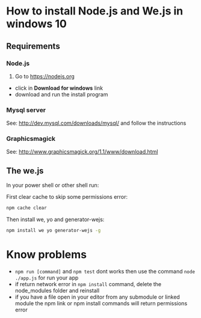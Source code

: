 # How to install Node.js and We.js in windows 10

## Requirements

### Node.js

1. Go to https://nodejs.org
  * click in **Download for windows** link
  * download and run the install program

### Mysql server

See: http://dev.mysql.com/downloads/mysql/ and follow the instructions

### Graphicsmagick 

See: http://www.graphicsmagick.org/1.1/www/download.html

## The we.js

In your power shell or other shell run:

First clear cache to skip some permissions error:

```sh
npm cache clear
````

Then install we, yo and generator-wejs:

```sh
npm install we yo generator-wejs -g
```


# Know problems

- `npm run [command]` and `npm test` dont works then use the command `node ./app.js` for run your app
- if return network error in `npm install` command, delete the node_modules folder and reinstall
- if you have a file open in your editor from any submodule or linked module the npm link or npm install commands will return permissions error
